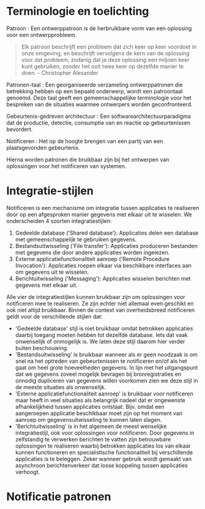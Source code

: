 


# Terminologie en toelichting

Patroon
: Een ontwerppatroon is de herbruikbare vorm van een oplossing voor een ontwerpprobleem.

> Elk patroon beschrijft een probleem dat zich keer op keer voordoet in onze omgeving, en beschrijft vervolgens de kern van de oplossing voor dat probleem, zodanig dat je deze oplossing een miljoen keer kunt gebruiken, zonder het ooit twee keer op dezelfde manier te doen. - Christopher Alexander

Patronen-taal
: Een georganiseerde verzameling ontwerppatronen die betrekking hebben op een bepaald onderwerp, wordt een patroontaal genoemd. Deze taal geeft een gemeenschappelijke terminologie voor het bespreken van de situaties waarmee ontwerpers worden geconfronteerd.

Gebeurtenis-gedreven architectuur
: Een softwarearchitectuurparadigma dat de productie, detectie, consumptie van en reactie op gebeurtenissen bevordert.

Notificeren
: Het op de hoogte brengen van een partij van een plaatsgevonden gebeurtenis.

Hierna worden patronen die bruikbaar zijn bij het ontwerpen van oplossingen voor het notificeren van systemen. 

# Integratie-stijlen
Notificeren is een mechanisme om integratie tussen applicaties te realiseren door op een afgesproken manier gegevens met elkaar uit te wisselen.
We onderscheiden 4 soorten integratiestijlen:
1. Gedeelde database ('Shared database'): Applicaties delen een database met gemeenschappelijk te gebruiken gegevens.
2. Bestandsuitwisseling ('File transfer'): Applicaties produceren bestanden met gegevens die door andere applicaties worden ingelezen.
3. Externe applicatiefunctionaliteit aanroep ('Remote Procedure Invocation'): Applicaties roepen elkaar via beschikbare interfaces aan om gegevens uit te wisselen.
4. Berichtuitwisseling ('Messaging'): Applicaties wisselen berichten met gegevens met elkaar uit.

Alle vier de integratiestijlen kunnen bruikbaar zijn om oplossingen voor notificeren mee te realiseren. Ze zijn echter niet allemaal even geschikt en ook niet altijd bruikbaar. Binnen de context van overheidsbreed notificeren geldt voor de verschillende stijlen dat:
- 'Gedeelde database' stijl is niet bruikbaar omdat betrokken applicaties daarbij toegang moeten hebben tot dezelfde database. Iets dat vaak onwenselijk of onmogelijk is. We laten deze stijl daarom hier verder buiten beschouwing.
- 'Bestandsuitwisseling' is bruikbaar wanneer als er geen noodzaak is om snel na het optreden van gebeurtenissen te notificeren en/of als het gaat om heel grote hoeveelheden gegevens. In lijn met het uitgangspunt dat we gegevens zoveel mogelijk bevragen bij bronregistraties en onnodig dupliceren van gegevens willen voorkomen zien we deze stijl in de meeste situaties als onwenselijk.
- 'Externe applicatiefunctionaliteit aanroep' is bruikbaar voor notificeren maar heeft in veel situaties als belangrijk nadeel dat er ongewenste afhankelijkheid tussen applicaties ontstaat. Bijv. omdat een aangeroepen applicatie beschikbaar moet zijn op het moment van aanroep om gegevensuitwisseling te kunnen laten slagen. 
- 'Berichtuitwisseling' is in het algemeen de meest wenselijke integratiestijl, ook voor oplossingen voor notificeren. Door gegevens in zelfstandig te verwerken berichten te vatten zijn betrouwbare oplossingen te realiseren waarbij betrokken applicaties los van elkaar kunnen functioneren en specialistische functionaliteit bij verschillende applicaties is te beleggen. Zeker wanneer gebruik wordt gemaakt van asynchroon berichtenverkeer dat losse koppeling tussen applicaties verhoogt.













# Notificatie patronen
